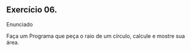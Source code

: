 ## Exercício 06.

Enunciado

Faça um Programa que peça o raio de um círculo, calcule e mostre sua área.

